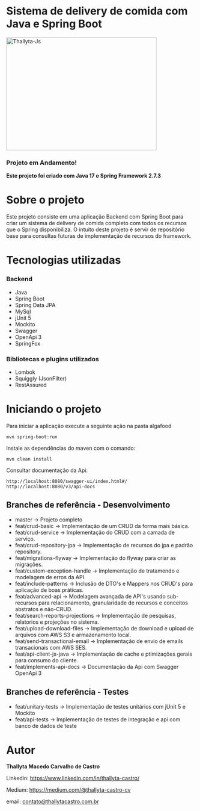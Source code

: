 # Sistema de delivery de comida com Java e Spring Boot
<img  align="center" alt="Thallyta-Js" height="300" width="400" src="https://cdn.jsdelivr.net/gh/devicons/devicon/icons/spring/spring-original-wordmark.svg" />

### Projeto em Andamento!

<b>Este projeto foi criado com Java 17 e Spring Framework 2.7.3</b>

# Sobre o projeto

Este projeto consiste em uma aplicação Backend com Spring Boot para criar um sistema de delivery de comida completo com todos os recursos que o Spring disponibiliza.
O intuito deste projeto é servir de repositório base para consultas futuras de implementação de recursos do framework.

# Tecnologias utilizadas


### Backend

- Java
- Spring Boot
- Spring Data JPA
- MySql
- jUnit 5
- Mockito
- Swagger
- OpenApi 3
- SpringFox

### Bibliotecas e plugins utilizados

- Lombok
- Squiggly (JsonFilter)
- RestAssured

# Iniciando o projeto

Para iniciar a aplicação execute a seguinte ação na pasta algafood

```shell script
mvn spring-boot:run
```

Instale as dependências do maven com o comando:

```shell script
mvn clean install
```

Consultar documentação da Api:

```shell script
http://localhost:8080/swagger-ui/index.html#/
http://localhost:8080/v3/api-docs
```

## Branches de referência - Desenvolvimento

- master -> Projeto completo
- feat/crud-basic -> Implementação de um CRUD da forma mais básica.
- feat/crud-service -> Implementação do CRUD com a camada de serviço.
- feat/crud-repository-jpa -> Implementação de recursos do jpa e padrão repository.
- feat/migrations-flyway -> Implementação do flyway para criar as migrações.
- feat/custom-exception-handle -> Implementação de tratamendo e modelagem de erros da API.
- feat/include-patterns -> Inclusão de DTO's e Mappers nos CRUD's para aplicação de boas práticas.
- feat/advanced-api -> Modelagem avançada de API's usando sub-recursos para relacionamento, granularidade de recursos e conceitos abstratos e não-CRUD.
- feat/search-reports-projections -> Implementação de pesquisas, relatorios e projeções no sistema.
- feat/upload-download-files -> Implementação de download e upload de arquivos com AWS S3 e armazenamento local.
- feat/send-transactional-email -> Implementação de envio de emails transacionais com AWS SES.
- feat/api-client-js-java -> Implementação de cache e ptimizações gerais para consumo do cliente.
- feat/implements-api-docs -> Documentação da Api com Swagger OpenApi 3

## Branches de referência - Testes
- feat/unitary-tests -> Implementação de testes unitários com jUnit 5 e Mockito
- feat/api-tests -> Implementação de testes de integração e api com banco de dados de teste

# Autor
<b>Thallyta Macedo Carvalho de Castro</b>

Linkedin: https://www.linkedin.com/in/thallyta-castro/

Medium: https://medium.com/@thallyta-castro-cv

email: contato@thallytacastro.com.br
